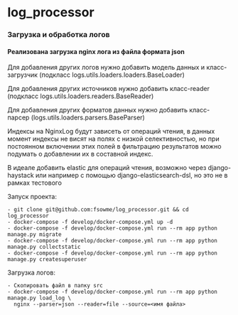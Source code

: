 # log_processor
### Загрузка и обработка логов

#### Реализована загрузка nginx лога из файла формата json

Для добавления других логов нужно добавить модель данных 
и класс-загрузчик (подкласс logs.utils.loaders.loaders.BaseLoader)

Для добавления других источников нужно добавить класс-reader (подкласс logs.utils.loaders.readers.BaseReader)

Для добавления других форматов данных нужно добавить класс-парсер (logs.utils.loaders.parsers.BaseParser)


Индексы на NginxLog будут зависеть от операций чтения, в данных момент индексы не висят на полях с низкой
селективностью, но при постоянном включении этих полей в фильтрацию результатов можно подумать о добавлении
их в составной индекс.

В идеале добавить elastic для операций чтения, возможно через django-haystack или например с помощью
django-elasticsearch-dsl, но это не в рамках тестового


Запуск проекта: 
```
- git clone git@github.com:fsowme/log_processor.git && cd log_processor
- docker-compose -f develop/docker-compose.yml up -d
- docker-compose -f develop/docker-compose.yml run --rm app python manage.py migrate
- docker-compose -f develop/docker-compose.yml run --rm app python manage.py collectstatic
- docker-compose -f develop/docker-compose.yml run --rm app python manage.py createsuperuser
```

Загрузка логов:
```
- Скопировать файл в папку src
- docker-compose -f develop/docker-compose.yml run --rm app python manage.py load_log \
  nginx --parser=json --reader=file --source=<имя файла>
```

